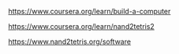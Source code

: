 https://www.coursera.org/learn/build-a-computer

https://www.coursera.org/learn/nand2tetris2

https://www.nand2tetris.org/software
